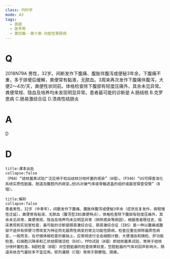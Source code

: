 ```yaml
---
class: 内科学
mode: A3
tags:
  - 真题
  - 医考帮
  - 第四篇--第十章-功能性胃肠病
---
```


# Q
2018N79A 男性，32岁。间断发作下腹痛、腹胀伴腹泻或便秘3年余，下腹痛不重，多于排便后缓解，粪便常有黏液，无脓血。3周来再次发作下腹痛伴腹泻，大便2～4次/天，粪便性状同前。体格检查除下腹部有轻度压痛外，其余未见异常。粪便常规、隐血及培养均未发现明显异常。患者最可能的诊断是
A.肠结核
B.克罗恩病
C.肠易激综合征
D.溃疡性结肠炎

# A
D
# D
```ad-note
title:课本出处
collapse:false
（P66）“结核菌素试验广泛应用于检出结核分枝杆菌的感染”（A错）。（P346）“US可探查消化系统实质性脏器、胆道及腹腔内的病变…但US对被气体或骨骼遮盖的组织或器官探查受限”（B错）。
```

```ad-summary
title:解析
collapse:false
患者男性，32岁（中青年），间歇发作下腹痛、腹胀伴腹泻或便秘3年余（症状反复发作，病程慢性迁延），粪便常有粘液，无脓血（腹泻型IBS粪便特点），体格检查除下腹部有轻度压痛外，其余未见异常，粪便常规、隐血及培养均未见明显异常（排除感染等病因），根据患者既往史、临床表现和实验室检查，最可能的诊断是肠易激综合征，肠易激综合征（IBS）是一种以腹痛或腹部不适伴有排便习惯改变为特征而无器质性病变的常见功能性肠病，检查应重在排除器质性病变，一般而言，在仔细体格检查的基础上，应常规进行全血细胞计数、大便潜血和镜检、肝功能检查、红细胞沉降率和乙状结肠镜活检（D对）。PPD试验（A错）即结核菌素试验，常用于结核分枝杆菌检查。B超检查（B错）对空腔脏器的检查效果较差，空腔脏器内气体对回声影响大，肠道系统含气量较多不宜应用。钡剂灌肠（C错）常用于肠梗阻、肠瘘。
```

